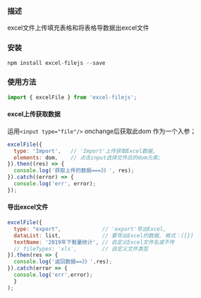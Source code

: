 ### 描述

excel文件上传填充表格和将表格导数据出excel文件

### 安装

``` javascript
npm install excel-filejs --save
```  

### 使用方法

``` javascript
import { excelFile } from 'excel-filejs';
```

#### excel上传获取数据 

运用`<input type="file"/>` onchange后获取此dom 作为一个入参；

``` javascript
excelFile({
  type: 'Import',   // 'Import'上传获取Excel数据,
  elements: dom,    // 点击input选择文件后的dom元素;
}).then((res) => {
  console.log('获取上传的数据===》》', res);
}).catch((error) => {
  console.log('err', error);
});
```

#### 导出excel文件

``` javascript
excelFile({
  type: "export",             // 'export'导出Excel,
  dataList: list,             // 要导出Excel的数据, 格式：[{}]
  textName: '2019年下载量统计', // 自定义Excel文件名或不传
  // fileTypes: 'xls',        // 自定义文件类型
}).then(res => {
  console.log('返回数据==》》',res);
}).catch(error => {
  console.log('err',error);
  }
);
```
